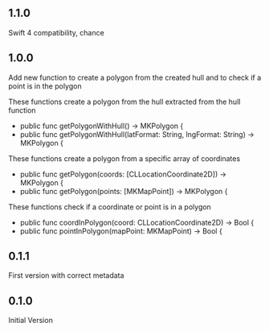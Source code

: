 ## 1.1.0
Swift 4 compatibility, chance

## 1.0.0
Add new function to create a polygon from the created hull and to check if a point is in the polygon

These functions create a polygon from the hull extracted from the hull function
* public func getPolygonWithHull() -> MKPolygon {
* public func getPolygonWithHull(latFormat: String, lngFormat: String) -> MKPolygon {

These functions create a polygon from a specific array of coordinates
* public func getPolygon(coords: [CLLocationCoordinate2D]) -> MKPolygon {
* public func getPolygon(points: [MKMapPoint]) -> MKPolygon {

These functions check if a coordinate or point is in a polygon
* public func coordInPolygon(coord: CLLocationCoordinate2D) -> Bool {
* public func pointInPolygon(mapPoint: MKMapPoint) -> Bool {


## 0.1.1
First version with correct metadata

## 0.1.0
Initial Version
